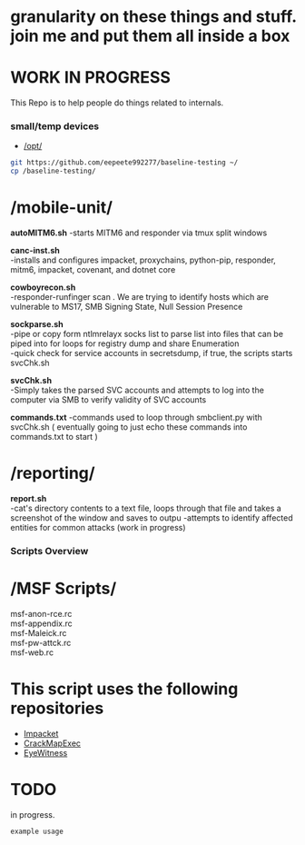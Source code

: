 granularity on these things and stuff. join me and put them all inside a box
======
WORK IN PROGRESS 
======

This Repo is to help people do things related to internals.

### small/temp devices
- [/opt/](http://www.pathname.com/fhs/pub/fhs-2.3.html#OPTADDONAPPLICATIONSOFTWAREPACKAGES)
```bash
git https://github.com/eepeete992277/baseline-testing ~/
cp /baseline-testing/
```

/mobile-unit/
======
**autoMITM6.sh**
-starts MITM6 and responder via tmux split windows  

**canc-inst.sh**  
-installs and configures impacket, proxychains, python-pip, responder, mitm6, impacket, covenant, and dotnet core

**cowboyrecon.sh**   
-responder-runfinger scan . We are trying to identify hosts which are vulnerable to MS17, SMB Signing State, Null Session Presence

**sockparse.sh**   
-pipe or copy form ntlmrelayx socks list to parse list into files that can be piped into for loops for registry dump and share Enumeration  
-quick check for service accounts in secretsdump, if true, the scripts starts svcChk.sh

**svcChk.sh**  
-Simply takes the parsed SVC accounts and attempts to log into the computer via SMB to verify validity of SVC accounts

**commands.txt**
-commands used to loop through smbclient.py with svcChk.sh ( eventually going to just echo these commands into commands.txt to start )
  
/reporting/
======
**report.sh**  
-cat's directory contents to a text file, loops through that file and takes a screenshot of the window and saves to outpu
-attempts to identify affected entities for common attacks (work in progress)  

### Scripts Overview ###  
/MSF Scripts/
======
msf-anon-rce.rc  
msf-appendix.rc  
msf-Maleick.rc  
msf-pw-attck.rc  
msf-web.rc  


# This script uses the following repositories
- [Impacket](https://github.com/https://github.com/SecureAuthCorp/impacket)
- [CrackMapExec](https://github.com/byt3bl33d3r/CrackMapExec)
- [EyeWitness](https://github.com/FortyNorthSecurity/EyeWitness)

# TODO




in progress.
```bash
example usage
```




